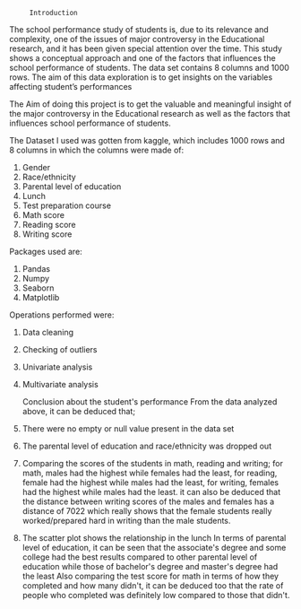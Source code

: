          Introduction
The school performance study of students is, due to its relevance and complexity, one of the issues of major controversy in the Educational research, and it has been given special attention over the time. This study shows a conceptual approach and one of the factors that influences the school performance of students. The data set contains 8 columns and 1000 rows. The aim of this data exploration is to get insights on the variables affecting student’s performances

The Aim of doing this project is to get the valuable and meaningful insight of the major controversy in the Educational research as well as the factors that influences school performance of students.

The Dataset I used was gotten from kaggle, which includes 1000 rows and 8 columns in which the columns were made of:
1.	Gender
2.	Race/ethnicity
3.	Parental level of education
4.	Lunch
5.	Test preparation course 
6.	Math score 
7.	Reading score 
8.	Writing score 

Packages used are:
1.	Pandas
2.	Numpy
3.	Seaborn
4.	Matplotlib


Operations performed were:
1.	Data cleaning 
2.	Checking of outliers 
3.	Univariate analysis 
4.	Multivariate analysis


      Conclusion about the student's performance
From the data analyzed above, it can be deduced that;
1.	There were no empty or null value present in the data set
2.	The parental level of education and race/ethnicity was dropped out
3.	Comparing the scores of the students in math, reading and writing; for math, males had the highest while females had the least, for reading, female had the highest while males had the least, for writing, females had the highest while males had the least. it can also be deduced that the distance between writing scores of the males and females has a distance of 7022 which really shows that the female students really worked/prepared hard in writing than the male students.
4.	The scatter plot shows the relationship in the lunch
In terms of parental level of education, it can be seen that the associate's degree and some college had the best results compared to other parental level of education while those of bachelor's degree and master's degree had the least
Also comparing the test score for math in terms of how they completed and how many didn't, it can be deduced too that the rate of people who completed was definitely low compared to those that didn't.


